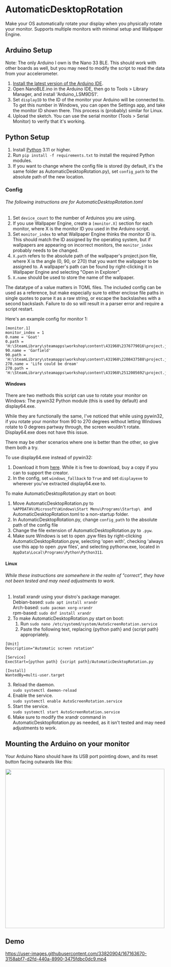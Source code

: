 # AutomaticDesktopRotation
Make your OS automatically rotate your display when you physically rotate your monitor. Supports multiple monitors with minimal setup and Wallpaper Engine.
## Arduino Setup
Note: The only Arduino I own is the Nano 33 BLE. This should work with other boards as well, but you may need to modify the script to read the data from your accelerometer. 

1. [Install the latest version of the Arduino IDE](https://www.arduino.cc/en/software).
2. Open NanoBLE.ino in the Arduino IDE, then go to Tools > Library Manager, and install 'Arduino_LSM9DS1'.
3. Set `displayID` to the ID of the monitor your Arduino will be connected to. To get this number in Windows, you can open the Settings app, and take the monitor ID shown there. This process is (probably) similar for Linux.
4. Upload the sketch. You can use the serial monitor (Tools > Serial Monitor) to verify that it's working.

## Python Setup
1. Install [Python](https://www.python.org/downloads/) 3.11 or higher.
2. Run `pip install -f requirements.txt` to install the required Python modules.
3. If you want to change where the config file is stored (by default, it's the same folder as AutomaticDesktopRotation.py), set `config_path` to the absolute path of the new location.

### Config 
###### The following instructions are for AutomaticDesktopRotation.toml
1. Set `device_count` to the number of Arduinos you are using.
2. If you use Wallpaper Engine, create a `[monitor.X]` section for each monitor, where X is the monitor ID you used in the Arduino script.
3.  Set `monitor_index` to what Wallpaper Engine thinks the monitor ID is. This should match the ID assigned by the operating system, but if wallpapers are appearing on incorrect monitors, the `monitor_index` probably needs to be changed.
4. `X.path` refers to the absolute path of the wallpaper's project.json file, where X is the angle (0, 90, or 270) that you want the wallpaper to be assigned to. A wallpaper's path can be found by right-clicking it in Wallpaper Engine and selecting "Open in Explorer". 
5. `X.name` should be used to store the name of the wallpaper.

The datatype of a value matters in TOML files. The included config can be used as a reference, but make especially sure to either enclose file paths in single quotes to parse it as a raw string, or escape the backslashes with a second backslash. Failure to do so will result in a parser error and require a script restart.

Here's an example config for monitor 1:
```
[monitor.1]
monitor_index = 1
0.name = 'Goat'
0.path = 'H:\SteamLibrary\steamapps\workshop\content\431960\2376779016\project.json'
90.name = 'Garfield'
90.path = 'H:\SteamLibrary\steamapps\workshop\content\431960\2208437588\project.json'
270.name = 'Life could be dream'
270.path = 'H:\SteamLibrary\steamapps\workshop\content\431960\2512005692\project.json'
```

#### Windows
There are two methods this script can use to rotate your monitor on Windows: The pywin32 Python module (this is used by default) and display64.exe.

While they are functionally the same, I've noticed that while using pywin32, if you rotate your monitor from 90 to 270 degrees without letting Windows
rotate to 0 degrees partway through, the screen wouldn't rotate. Display64.exe does not have this issue.

There may be other scenarios where one is better than the other, so give them both a try.

To use display64.exe instead of pywin32:
1. Download it from [here](http://noeld.com/programs.asp?cat=misc#display). While it is free to download, buy a copy if you can to support the creator. 
2. In the config, set `windows_fallback` to `True` and set `displayexe` to wherever you've extracted display64.exe to.

To make AutomaticDesktopRotation.py start on boot: 
1. Move AutomaticDesktopRotation.py to `%APPDATA%\Microsoft\Windows\Start Menu\Programs\Startup\ ` and AutomaticDesktopRotation.toml to a non-startup folder.
2. In AutomaticDesktopRotation.py, change `config_path` to the absolute path of the config file
3. Change the file extension of AutomaticDesktopRotation.py to `.pyw`. 
4. Make sure Windows is set to open .pyw files by right-clicking AutomaticDesktopRotation.pyw, selecting 'open with', checking 'always use this app to open .pyw files', and selecting pythonw.exe, located in `AppData\Local\Programs\Python\Python311`. 

#### Linux
###### While these instructions are somewhere in the realm of "correct", they have not been tested and may need adjustments to work.
1. Install xrandr using your distro's package manager.<br>
Debian-based: `sudo apt install xrandr`<br>
Arch-based: `sudo pacman xorg-xrandr`<br>
rpm-based: `sudo dnf install xrandr`
2. To make AutomaticDesktopRotation.py start on boot:<br>
    1. Run `sudo nano /etc/systemd/system/AutoScreenRotation.service`
    2. Paste the following text, replacing {python path} and {script path} appropriately.
```
[Unit]
Description="Automatic screen rotation"

[Service]
ExecStart={python path} {script path}/AutomaticDesktopRotation.py

[Install]
WantedBy=multi-user.target
```
3. Reload the daemon.<br>
`sudo systemctl daemon-reload`<br>
4. Enable the service.<br>
`sudo systemctl enable AutoScreenRotation.service`<br>
5. Start the service.<br>
`sudo systemctl start AutoScreenRotation.service`<br>
4. Make sure to modify the xrandr command in AutomaticDesktopRotation.py as needed, as it isn't tested and may need adjustments to work.

## Mounting the Arduino on your monitor

Your Arduino Nano should have its USB port pointing down, and its reset button facing outwards like this:

<img src="https://user-images.githubusercontent.com/33820904/167181039-eb83da52-78ec-4961-87ce-9b6d54d1de27.jpg" width="500">


## Demo

https://user-images.githubusercontent.com/33820904/167163670-3158abf7-d2fd-440a-8990-3475fdbc0dc9.mp4
